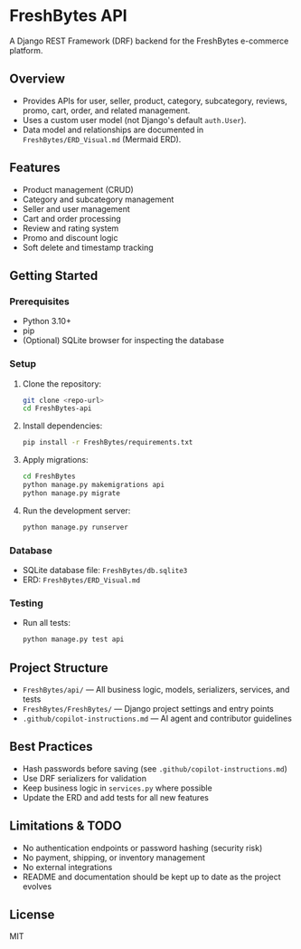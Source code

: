 # FreshBytes API

A Django REST Framework (DRF) backend for the FreshBytes e-commerce platform.

## Overview
- Provides APIs for user, seller, product, category, subcategory, reviews, promo, cart, order, and related management.
- Uses a custom user model (not Django's default `auth.User`).
- Data model and relationships are documented in `FreshBytes/ERD_Visual.md` (Mermaid ERD).

## Features
- Product management (CRUD)
- Category and subcategory management
- Seller and user management
- Cart and order processing
- Review and rating system
- Promo and discount logic
- Soft delete and timestamp tracking

## Getting Started

### Prerequisites
- Python 3.10+
- pip
- (Optional) SQLite browser for inspecting the database

### Setup
1. Clone the repository:
   ```sh
   git clone <repo-url>
   cd FreshBytes-api
   ```
2. Install dependencies:
   ```sh
   pip install -r FreshBytes/requirements.txt
   ```
3. Apply migrations:
   ```sh
   cd FreshBytes
   python manage.py makemigrations api
   python manage.py migrate
   ```
4. Run the development server:
   ```sh
   python manage.py runserver
   ```

### Database
- SQLite database file: `FreshBytes/db.sqlite3`
- ERD: `FreshBytes/ERD_Visual.md`

### Testing
- Run all tests:
  ```sh
  python manage.py test api
  ```

## Project Structure
- `FreshBytes/api/` — All business logic, models, serializers, services, and tests
- `FreshBytes/FreshBytes/` — Django project settings and entry points
- `.github/copilot-instructions.md` — AI agent and contributor guidelines

## Best Practices
- Hash passwords before saving (see `.github/copilot-instructions.md`)
- Use DRF serializers for validation
- Keep business logic in `services.py` where possible
- Update the ERD and add tests for all new features

## Limitations & TODO
- No authentication endpoints or password hashing (security risk)
- No payment, shipping, or inventory management
- No external integrations
- README and documentation should be kept up to date as the project evolves

## License
MIT
